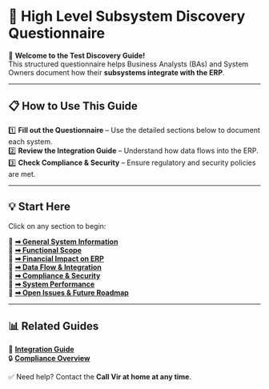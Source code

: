 
# 🏦 High Level Subsystem Discovery Questionnaire

🚀 **Welcome to the Test Discovery Guide!**  
This structured questionnaire helps Business Analysts (BAs) and System Owners document how their **subsystems integrate with the ERP**.

---

## 📋 **How to Use This Guide**
1️⃣ **Fill out the Questionnaire** – Use the detailed sections below to document each system.  
2️⃣ **Review the Integration Guide** – Understand how data flows into the ERP.  
3️⃣ **Check Compliance & Security** – Ensure regulatory and security policies are met.

---

## **💡 Start Here**
Click on any section to begin:

📌 **[➡ General System Information](general.md)**  
📌 **[➡ Functional Scope](functional.md)**  
📌 **[➡ Financial Impact on ERP](financial.md)**  
📌 **[➡ Data Flow & Integration](data.md)**  
📌 **[➡ Compliance & Security](compliance.md)**  
📌 **[➡ System Performance](system.md)**  
📌 **[➡ Open Issues & Future Roadmap](roadmap.md)**  

---

## **📊 Related Guides**
📘 **[Integration Guide](integration.md)**  
🔒 **[Compliance Overview](compliance-overview.md)**  

✅ Need help? Contact the **Call Vir at home at any time**.
